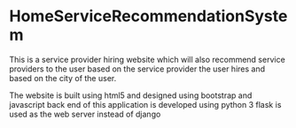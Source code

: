 # HomeServiceRecommendationSystem
This is a service provider hiring website which will also recommend service providers to the user based on the service provider the user hires and based on the city of the user.

The website is built using html5 and designed using bootstrap and javascript
back end of this application is developed using python 3
flask is used as the web server instead of django
